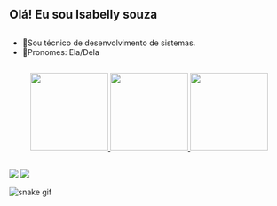 ## Olá! Eu sou Isabelly souza
##
- 👾Sou técnico de desenvolvimento de sistemas.
- 👾Pronomes: Ela/Dela
##
<div align="center">
  <a href="(https://github.com/issasouza/)">
  <img height="140em" src="https://github-readme-stats.vercel.app/api?username=issasouza&show_icons=true&theme=jolly&hide_border=true&dahide_border=true&dainclude_all_commits=true&count_private=true"/>
 <img height= "140cm" src="http://github-readme-streak-stats.herokuapp.com?user=issasouza&theme=jolly&hide_border=true&date_format=n%2Fj%5B%2FY%5D&locale=pt-br"/>
 
  <img height="140em" src="https://github-readme-stats.vercel.app/api/top-langs/?username=issasouza&layout=compact&langs_count=7&theme=jolly&hide_border=true"/>
</div>
  
  </div>



##
<div> 
  <a href = "mailto:isabellysouza1998@gmail.com"><img src="https://img.shields.io/badge/-Gmail-%23333?style=for-the-badge&logo=gmail&logoColor=white" target="_blank"></a>
  <a href="https://www.linkedin.com/in/isabelly-souza-a6a5ba241/" target="_blank"><img src="https://img.shields.io/badge/-LinkedIn-%230077B5?style=for-the-badge&logo=linkedin&logoColor=white" target="_blank"></a> 
  
 ![snake gif](https://github.com/issasouza/issasouza/blob/output/github-contribution-grid-snake.svg)
</div>
